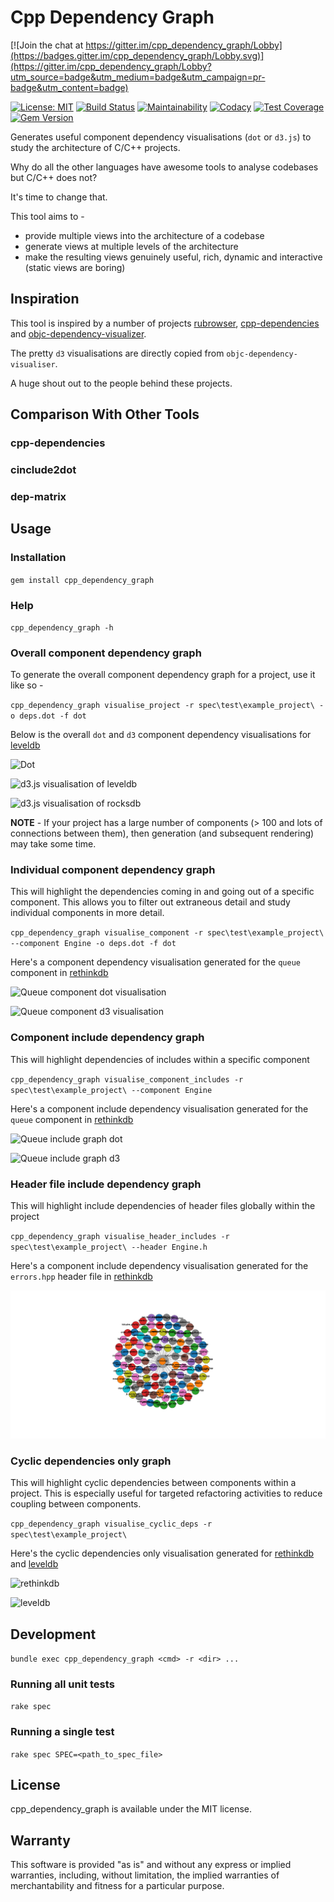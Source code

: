 # Cpp Dependency Graph

[![Join the chat at https://gitter.im/cpp_dependency_graph/Lobby](https://badges.gitter.im/cpp_dependency_graph/Lobby.svg)](https://gitter.im/cpp_dependency_graph/Lobby?utm_source=badge&utm_medium=badge&utm_campaign=pr-badge&utm_content=badge)

[![License: MIT](https://img.shields.io/badge/License-MIT-yellow.svg)](https://opensource.org/licenses/MIT)
[![Build Status](https://travis-ci.org/shreyasbharath/cpp_dependency_graph.svg?branch=master)](https://travis-ci.org/shreyasbharath/cpp_dependency_graph)
[![Maintainability](https://api.codeclimate.com/v1/badges/2a07b587ca6fc8b1b3db/maintainability)](https://codeclimate.com/github/shreyasbharath/cpp_dependency_graph/maintainability)
[![Codacy](https://api.codacy.com/project/badge/Grade/9439dbb7fde44b5380401acba5325e62)](https://www.codacy.com/app/shreyasbharath/cpp_dependency_graph?utm_source=github.com&amp;utm_medium=referral&amp;utm_content=shreyasbharath/cpp_dependency_graph&amp;utm_campaign=Badge_Grade)
[![Test Coverage](https://api.codeclimate.com/v1/badges/2a07b587ca6fc8b1b3db/test_coverage)](https://codeclimate.com/github/shreyasbharath/cpp_dependency_graph/test_coverage)
[![Gem Version](https://badge.fury.io/rb/cpp_dependency_graph.svg)](https://badge.fury.io/rb/cpp_dependency_graph)

Generates useful component dependency visualisations (`dot` or `d3.js`) to study the architecture of C/C++ projects.

Why do all the other languages have awesome tools to analyse codebases but C/C++ does not?

It's time to change that.

This tool aims to -

- provide multiple views into the architecture of a codebase
- generate views at multiple levels of the architecture
- make the resulting views genuinely useful, rich, dynamic and interactive (static views are boring)

## Inspiration

This tool is inspired by a number of projects [rubrowser](http://www.emadelsaid.com/rubrowser/), [cpp-dependencies](https://github.com/tomtom-international/cpp-dependencies) and [objc-dependency-visualizer](https://github.com/PaulTaykalo/objc-dependency-visualizer).

The pretty `d3` visualisations are directly copied from `objc-dependency-visualiser`.

A huge shout out to the people behind these projects.

## Comparison With Other Tools

### cpp-dependencies

### cinclude2dot

### dep-matrix

## Usage

### Installation

`gem install cpp_dependency_graph`

### Help

`cpp_dependency_graph -h`

### Overall component dependency graph

To generate the overall component dependency graph for a project, use it like so -

`cpp_dependency_graph visualise_project -r spec\test\example_project\ -o deps.dot -f dot`

Below is the overall `dot` and `d3` component dependency visualisations for [leveldb](https://github.com/google/leveldb)

![Dot](docs/examples/leveldb_overall.svg)

![d3.js visualisation of leveldb](docs/examples/leveldb_overall_d3.svg)

![d3.js visualisation of rocksdb](docs/examples/rocksdb_overall_d3.svg)

**NOTE** - If your project has a large number of components (> 100 and lots of connections between them), then generation (and subsequent rendering) may take some time.

### Individual component dependency graph

This will highlight the dependencies coming in and going out of a specific component. This allows you to filter out extraneous detail and study individual components in more detail.

`cpp_dependency_graph visualise_component -r spec\test\example_project\ --component Engine -o deps.dot -f dot`

Here's a component dependency visualisation generated for the `queue` component in [rethinkdb](https://github.com/rethinkdb/rethinkdb)

![Queue component dot visualisation](docs/examples/rethinkdb_queue_component.svg)

![Queue component d3 visualisation](docs/examples/rethinkdb_queue_component_d3.svg)

### Component include dependency graph

This will highlight dependencies of includes within a specific component

`cpp_dependency_graph visualise_component_includes -r spec\test\example_project\ --component Engine`

Here's a component include dependency visualisation generated for the `queue` component in [rethinkdb](https://github.com/rethinkdb/rethinkdb)

![Queue include graph dot](docs/examples/rethinkdb_queue_include.svg)

![Queue include graph d3](docs/examples/rethinkdb_queue_include_d3.svg)

### Header file include dependency graph

This will highlight include dependencies of header files globally within the project

`cpp_dependency_graph visualise_header_includes -r spec\test\example_project\ --header Engine.h`

Here's a component include dependency visualisation generated for the `errors.hpp` header file in [rethinkdb](https://github.com/rethinkdb/rethinkdb)

![Errors.hpp include graph dot](docs/examples/rethinkdb_errors_header_include.svg)

### Cyclic dependencies only graph

This will highlight cyclic dependencies between components within a project. This is especially useful for targeted refactoring activities to reduce coupling between components.

`cpp_dependency_graph visualise_cyclic_deps -r spec\test\example_project\`

Here's the cyclic dependencies only visualisation generated for [rethinkdb](https://github.com/rethinkdb/rethinkdb) and [leveldb](https://github.com/google/leveldb)

![rethinkdb](docs/examples/rethinkdb_cyclic_deps.svg)

![leveldb](docs/examples/leveldb_cyclic_deps.svg)

## Development

`bundle exec cpp_dependency_graph <cmd> -r <dir> ...`

### Running all unit tests

`rake spec`

### Running a single test

`rake spec SPEC=<path_to_spec_file>`

## License

cpp_dependency_graph is available under the MIT license.

## Warranty

This software is provided "as is" and without any express or implied
warranties, including, without limitation, the implied warranties of
merchantability and fitness for a particular purpose.
